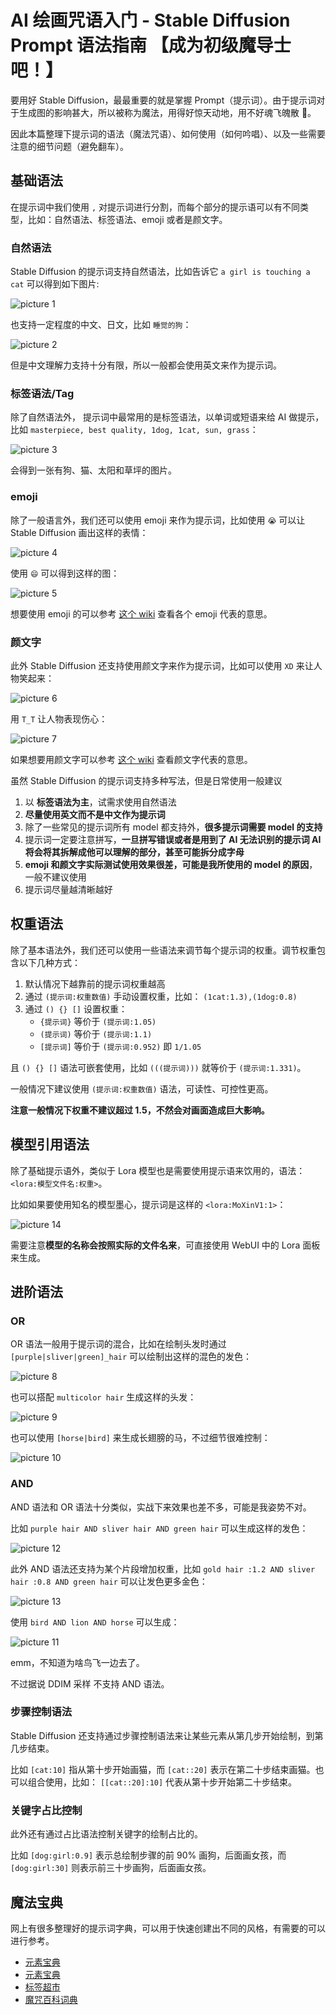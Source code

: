 # AI 绘画咒语入门 - Stable Diffusion Prompt 语法指南 【成为初级魔导士吧！】

要用好 Stable Diffusion，最最重要的就是掌握 Prompt（提示词）。由于提示词对于生成图的影响甚大，所以被称为魔法，用得好惊天动地，用不好魂飞魄散 🐶。

因此本篇整理下提示词的语法（魔法咒语）、如何使用（如何吟唱）、以及一些需要注意的细节问题（避免翻车）。

## 基础语法

在提示词中我们使用 `,` 对提示词进行分割，而每个部分的提示语可以有不同类型，比如：自然语法、标签语法、emoji 或者是颜文字。

### 自然语法

Stable Diffusion 的提示词支持自然语法，比如告诉它 `a girl is touching a cat` 可以得到如下图片:

![picture 1](https://stg.heyfe.org/images/blog-stable-diffusion-prompt-1681952420419.png)

也支持一定程度的中文、日文，比如 `睡觉的狗`：

![picture 2](https://stg.heyfe.org/images/blog-stable-diffusion-prompt-1681952533841.png)

但是中文理解力支持十分有限，所以一般都会使用英文来作为提示词。

### 标签语法/Tag

除了自然语法外， 提示词中最常用的是标签语法，以单词或短语来给 AI 做提示，比如 `masterpiece, best quality, 1dog, 1cat, sun, grass`：

![picture 3](https://stg.heyfe.org/images/blog-stable-diffusion-prompt-1681952652705.png)

会得到一张有狗、猫、太阳和草坪的图片。

### emoji

除了一般语言外，我们还可以使用 emoji 来作为提示词，比如使用 `😭` 可以让 Stable Diffusion 画出这样的表情：

![picture 4](https://stg.heyfe.org/images/blog-stable-diffusion-prompt-1681952971458.png)

使用 `😄` 可以得到这样的图：

![picture 5](https://stg.heyfe.org/images/blog-stable-diffusion-prompt-1681953105752.png)

想要使用 emoji 的可以参考 [这个 wiki](https://unicode.org/emoji/charts/emoji-list.html) 查看各个 emoji 代表的意思。

### 颜文字

此外 Stable Diffusion 还支持使用颜文字来作为提示词，比如可以使用 `XD` 来让人物笑起来：

![picture 6](https://stg.heyfe.org/images/blog-stable-diffusion-prompt-1681993750447.png)

用 `T_T` 让人物表现伤心：

![picture 7](https://stg.heyfe.org/images/blog-stable-diffusion-prompt-1682034602230.png)

如果想要用颜文字可以参考 [这个 wiki](https://zh.wikipedia.org/wiki/%E8%A1%A8%E6%83%85%E7%AC%A6%E8%99%9F%E5%88%97%E8%A1%A8) 查看颜文字代表的意思。

虽然 Stable Diffusion 的提示词支持多种写法，但是日常使用一般建议

1. 以 **标签语法为主**，试需求使用自然语法
2. **尽量使用英文而不是中文作为提示词**
3. 除了一些常见的提示词所有 model 都支持外，**很多提示词需要 model 的支持**
4. 提示词一定要注意拼写，**一旦拼写错误或者是用到了 AI 无法识别的提示词 AI 将会将其拆解成他可以理解的部分，甚至可能拆分成字母**
5. **emoji 和颜文字实际测试使用效果很差，可能是我所使用的 model 的原因**，一般不建议使用
6. 提示词尽量越清晰越好

## 权重语法

除了基本语法外，我们还可以使用一些语法来调节每个提示词的权重。调节权重包含以下几种方式：

1. 默认情况下越靠前的提示词权重越高
2. 通过 `(提示词:权重数值)` 手动设置权重，比如： `(1cat:1.3),(1dog:0.8)`
3. 通过 `() {} []` 设置权重：
    - `{提示词}` 等价于 `(提示词:1.05)`
    - `(提示词)` 等价于 `(提示词:1.1)`
    - `[提示词]` 等价于 `(提示词:0.952)` 即 `1/1.05`

且 `() {} []` 语法可嵌套使用，比如 `(((提示词)))` 就等价于 `(提示词:1.331)`。

一般情况下建议使用 `(提示词:权重数值)` 语法，可读性、可控性更高。

**注意一般情况下权重不建议超过 1.5，不然会对画面造成巨大影响。**

## 模型引用语法

除了基础提示语外，类似于 Lora 模型也是需要使用提示语来饮用的，语法： `<lora:模型⽂件名:权重>`。

比如如果要使用知名的模型墨心，提示词是这样的 `<lora:MoXinV1:1>`：

![picture 14](https://stg.heyfe.org/images/blog-stable-diffusion-prompt-1682134559723.png)

需要注意**模型的名称会按照实际的文件名来**，可直接使用 WebUI 中的 Lora 面板来生成。

## 进阶语法

### OR

OR 语法一般用于提示词的混合，比如在绘制头发时通过 `[purple|sliver|green]_hair` 可以绘制出这样的混色的发色：

![picture 8](https://stg.heyfe.org/images/blog-stable-diffusion-prompt-1682090586589.png)

也可以搭配 `multicolor hair` 生成这样的头发：

![picture 9](https://stg.heyfe.org/images/blog-stable-diffusion-prompt-1682090682234.png)

也可以使用 `[horse|bird]` 来生成长翅膀的马，不过细节很难控制：

![picture 10](https://stg.heyfe.org/images/blog-stable-diffusion-prompt-1682090834342.png)

### AND

AND 语法和 OR 语法十分类似，实战下来效果也差不多，可能是我姿势不对。

比如 `purple hair AND sliver hair AND green hair` 可以生成这样的发色：

![picture 12](https://stg.heyfe.org/images/blog-stable-diffusion-prompt-1682091153297.png)

此外 AND 语法还支持为某个片段增加权重，比如 `gold hair :1.2 AND sliver hair :0.8 AND green hair` 可以让发色更多金色：

![picture 13](https://stg.heyfe.org/images/blog-stable-diffusion-prompt-1682091241308.png)

使用 `bird AND lion AND horse` 可以生成：

![picture 11](https://stg.heyfe.org/images/blog-stable-diffusion-prompt-1682091093923.png)

emm，不知道为啥鸟飞一边去了。

不过据说 DDIM 采样 不支持 AND 语法。

### 步骤控制语法

Stable Diffusion 还支持通过步骤控制语法来让某些元素从第几步开始绘制，到第几步结束。

比如 `[cat:10]` 指从第十步开始画猫，而 `[cat::20]` 表示在第二十步结束画猫。也可以组合使用，比如： `[[cat::20]:10]` 代表从第十步开始第二十步结束。

### 关键字占比控制

此外还有通过占比语法控制关键字的绘制占比的。

比如 `[dog:girl:0.9]` 表示总绘制步骤的前 90% 画狗，后面画女孩，而 `[dog:girl:30]` 则表示前三十步画狗，后面画女孩。

## 魔法宝典

网上有很多整理好的提示词字典，可以用于快速创建出不同的风格，有需要的可以进行参考。

-   [元素宝典](https://aiguidebook.top/index.php/category/ysfd/)
-   [元素宝典](https://docs.qq.com/doc/DWHl3am5Zb05QbGVs)
-   [标签超市](https://tags.novelai.dev/)
-   [魔咒百科词典](https://aitag.top/)
